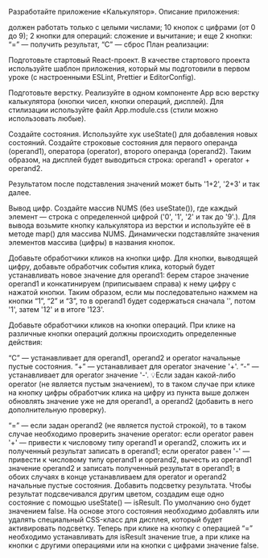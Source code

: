 Разработайте приложение «Калькулятор». Описание приложения:

должен работать только с целыми числами;
10 кнопок с цифрами (от 0 до 9);
2 кнопки для операций: сложение и вычитание;
и еще 2 кнопки: “=” — получить результат, “С” — сброс
План реализации:

Подготовьте стартовый React-проект. В качестве стартового проекта используйте шаблон приложения, который мы подготовили в первом уроке (с настроенными ESLint, Prettier и EditorConfig).

Подготовьте верстку. Реализуйте в одном компоненте App всю верстку калькулятора (кнопки чисел, кнопки операций, дисплей). Для стилизации используйте файл App.module.css (стили можно использовать любые).


Создайте состояния. Используйте хук useState() для добавления новых состояний. Создайте строковые состояния для первого операнда (operand1), оператора (operator), второго операнда (operand2). Таким образом, на дисплей будет выводиться строка: operand1 + operator + operand2.

Результатом после подставления значений может быть '1+2', '2+3' и так далее.


Вывод цифр. Создайте массив NUMS (без useState()), где каждый элемент — строка с определенной цифрой ('0', '1', '2' и так до '9'.). Для вывода возьмите кнопку калькулятора из верстки и используйте её в методе map() для массива NUMS. Динамически подставляйте значения элементов массива (цифры) в названия кнопок.

Добавьте обработчики кликов на кнопки цифр. Для кнопки, выводящей цифру, добавьте обработчик события клика, который будет устанавливать новое значение для operand1: берем старое значение operand1 и конкатинируем (приписываем справа) к нему цифру с нажатой кнопки. Таким образом, если мы последовательно нажмем на кнопки “1”, “2” и “3”, то в operand1 будет содержаться сначала '', потом '1', затем '12' и в итоге '123'.

Добавьте обработчики кликов на кнопки операций. При клике на различные кнопки операций должны происходить определенные действия:

“C” — устанавливает для operand1, operand2 и operator начальные пустые состояния.
“+” — устанавливает для operator значение '+'.
“-” — устанавливает для operator значение '-'.
💡Если задан какой-либо operator (не является пустым значением), то в таком случае при клике на кнопку цифры обработчик клика на цифру из пункта выше должен обновлять значение уже не для operand1, а operand2 (добавить в него дополнительную проверку).

“=” — если задан operand2 (не является пустой строкой), то в таком случае необходимо проверить значение operator:
если operator равен '+' — привести к числовому типу operand1 и operand2, сложить их и полученный результат записать в operand1;
если operator равен '-' — привести к числовому типу operand1 и operand2, вычесть из operand1 значение operand2 и записать полученный результат в operand1;
в обоих случаях в конце устанавливаем для operator и operand2 начальные пустые состояния.
Добавить подсветку результата. Чтобы результат подсвечивался другим цветом, создадим еще одно состояние с помощью useState() — isResult. По умолчанию оно будет значением false. На основе этого состояния необходимо добавлять или удалять специальный CSS-класс для дисплея, который будет активировать подсветку. Теперь при клике на кнопку с операцией “=” необходимо устанавливать для isResult значение true, а при клике на кнопки с другими операциями или на кнопки с цифрами значение false.  
